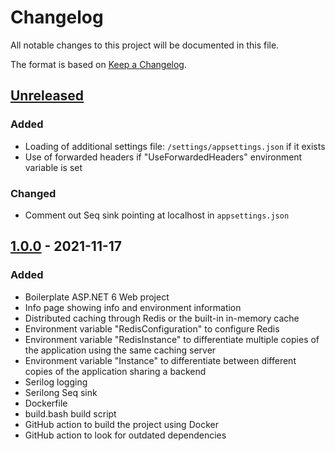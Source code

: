 # Changelog

All notable changes to this project will be documented in this file.

The format is based on [Keep a Changelog](https://keepachangelog.com/en/1.0.0/).

## [Unreleased]

### Added

- Loading of additional settings file: `/settings/appsettings.json` if it exists
- Use of forwarded headers if "UseForwardedHeaders" environment variable is set

### Changed

- Comment out Seq sink pointing at localhost in `appsettings.json`

## [1.0.0] - 2021-11-17

### Added

- Boilerplate ASP.NET 6 Web project
- Info page showing info and environment information
- Distributed caching through Redis or the built-in in-memory cache
- Environment variable "RedisConfiguration" to configure Redis
- Environment variable "RedisInstance" to differentiate multiple copies of the application using the same caching server
- Environment variable "Instance" to differentiate between different copies of the application sharing a backend
- Serilog logging
- Serilong Seq sink
- Dockerfile
- build.bash build script
- GitHub action to build the project using Docker
- GitHub action to look for outdated dependencies

[unreleased]: https://github.com/olivierlacan/keep-a-changelog/compare/a5ca13d590d183b6a748d8e380545b73fd1f92a8...head
[1.0.0]: https://github.com/k7hpn/k8stest/commit/a5ca13d590d183b6a748d8e380545b73fd1f92a8
